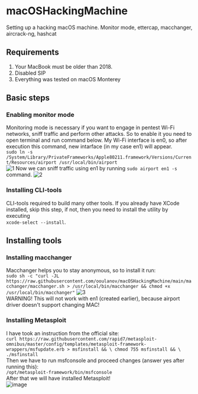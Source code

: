 # macOSHackingMachine
Setting up a hacking macOS machine. Monitor mode, ettercap, macchanger, aircrack-ng, hashcat

## Requirements
1. Your MacBook must be older than 2018.
2. Disabled SIP
3. Everything was tested on macOS Monterey

## Basic steps
### Enabling monitor mode
Monitoring mode is necessary if you want to engage in pentest Wi-Fi networks, sniff traffic and perform other attacks. So to enable it you need to open terminal and run command below. My Wi-Fi interface is en0, so after execution this command, new intarface (in my case en1) will appear.\
`
sudo ln -s /System/Library/PrivateFrameworks/Apple80211.framework/Versions/Current/Resources/airport /usr/local/bin/airport
`\
![1](https://user-images.githubusercontent.com/127116376/223937088-980292ea-bf55-4c12-8452-994e51f23c05.png)
Now we can sniff traffic using en1 by running `sudo airport en1 -s` command.
![2](https://user-images.githubusercontent.com/127116376/223939358-fd81447d-1213-45b0-8e81-748cc87b8fd1.png)
### Installing CLI-tools
CLI-tools required to build many other tools. If you already have XCode installed, skip this step, if not, then you need to install the utility by executing\
`xcode-select --install`.
## Installing tools
### Installing macchanger
Macchanger helps you to stay anonymous, so to install it run:\
`sudo sh -c "curl -JL https://raw.githubusercontent.com/ooulanov/macOSHackingMachine/main/macchanger/macchanger.sh > /usr/local/bin/macchanger && chmod +x /usr/local/bin/macchanger"`
![3](https://user-images.githubusercontent.com/127116376/223948495-2e050a21-d552-41ea-a833-83f3f24015de.png)\
WARNING! This will not work with en1 (created earlier), because airport driver doesn't support changing MAC!
### Installing Metasploit
I have took an instruction from the official site:\
`curl https://raw.githubusercontent.com/rapid7/metasploit-omnibus/master/config/templates/metasploit-framework-wrappers/msfupdate.erb > msfinstall && \
  chmod 755 msfinstall && \
  ./msfinstall`\
Then we have to run msfconsole and proceed changes (answer yes after running this):\
`/opt/metasploit-framework/bin/msfconsole`\
After that we will have installed Metasploit!\
![image](https://user-images.githubusercontent.com/127116376/223950538-f2a37d51-3393-40eb-88d1-0825c2eab03b.png)
